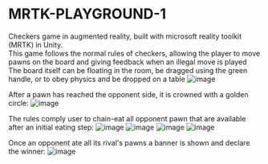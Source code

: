 # MRTK-PLAYGROUND-1
Checkers game in augmented reality, built with microsoft reality toolkit (MRTK) in Unity.  
This game follows the normal rules of checkers, allowing the player to move pawns on the board and giving feedback when an illegal move is played
The board itself can be floating in the room, be dragged using the green handle, or to obey physics and be dropped on a table
![image](https://user-images.githubusercontent.com/89970476/163179650-bde72a2a-9d2a-497f-9320-8f500bcc877c.png)

After a pawn has reached the opponent side, it is crowned with a golden circle:
![image](https://user-images.githubusercontent.com/89970476/163180942-7350a80e-00dd-4041-bac2-e71f24d4a551.png)

The rules comply user to chain-eat all opponent pawn that are available after an initial eating step:
![image](https://user-images.githubusercontent.com/89970476/163183463-768cb909-971b-40f8-a057-6b2b1ffc4c7d.png)
![image](https://user-images.githubusercontent.com/89970476/163183584-2353e2fb-3857-487f-94cf-1fd78baf2158.png)
![image](https://user-images.githubusercontent.com/89970476/163183640-40e0286e-ba8f-46b1-9c64-775dfde700a0.png)
![image](https://user-images.githubusercontent.com/89970476/163183708-cd5fd741-3e86-4950-9e3e-941bfdea401e.png)

Once an opponent ate all its rival's pawns a banner is shown and declare the winner:
![image](https://user-images.githubusercontent.com/89970476/163192996-33e2f0a4-62f3-48a5-87cf-71432906922a.png)
